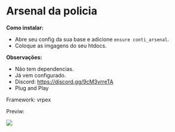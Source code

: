 # Arsenal da policia

**Como instalar:**

- Abre seu config da sua base e adicione `ensure conti_arsenal`.
- Coloque as imgagens do seu htdocs.

**Observações:**

- Não tem dependencias.
- Já vem configurado.
- Discord: https://discord.gg/9cM3vrreTA
- Plug and Play

Framework: vrpex

<div>
  <p>Previw:</p>
  <img src="https://cdn.discordapp.com/attachments/958202818035077161/1097931656440074300/Captura_de_tela_2023-04-18_140818.png"/>
</div>

